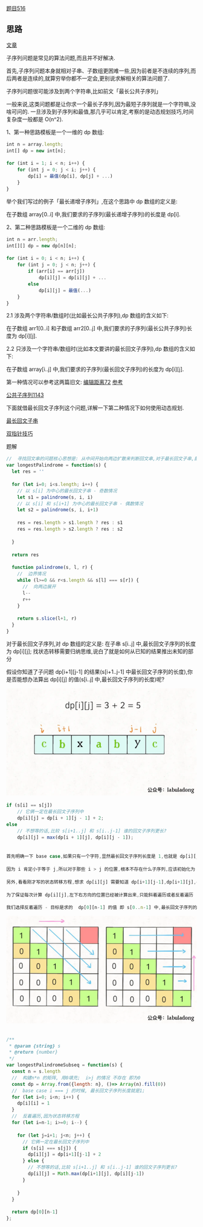 [题目516](https://leetcode.cn/problems/longest-palindromic-subsequence/description/)

## 思路

[文章](https://www.jianshu.com/p/c4138e451b7f)

子序列问题是常见的算法问题,而且并不好解决. 

首先,子序列问题本身就相对子串、子数组更困难一些,因为前者是不连续的序列,而后两者是连续的,就算穷举你都不一定会,更别说求解相关的算法问题了. 

子序列问题很可能涉及到两个字符串,比如前文「最长公共子序列」

一般来说,这类问题都是让你求一个最长子序列,因为最短子序列就是一个字符嘛,没啥可问的. 一旦涉及到子序列和最值,那几乎可以肯定,考察的是动态规划技巧,时间复杂度一般都是 O(n^2). 

1、第一种思路模板是一个一维的 dp 数组: 
```js
int n = array.length;
int[] dp = new int[n];

for (int i = 1; i < n; i++) {
    for (int j = 0; j < i; j++) {
        dp[i] = 最值(dp[i], dp[j] + ...)
    }
}
```

举个我们写过的例子「最长递增子序列」,在这个思路中 dp 数组的定义是: 

在子数组 array[0..i] 中,我们要求的子序列(最长递增子序列)的长度是 dp[i]. 

2、第二种思路模板是一个二维的 dp 数组: 
```js
int n = arr.length;
int[][] dp = new dp[n][n];

for (int i = 0; i < n; i++) {
    for (int j = 0; j < n; j++) {
        if (arr[i] == arr[j]) 
            dp[i][j] = dp[i][j] + ...
        else
            dp[i][j] = 最值(...)
    }
}
```

2.1 涉及两个字符串/数组时(比如最长公共子序列),dp 数组的含义如下: 

在子数组 arr1[0..i] 和子数组 arr2[0..j] 中,我们要求的子序列(最长公共子序列)长度为 dp[i][j]. 

2.2 只涉及一个字符串/数组时(比如本文要讲的最长回文子序列),dp 数组的含义如下: 

在子数组 array[i..j] 中,我们要求的子序列(最长回文子序列)的长度为 dp[i][j]. 

第一种情况可以参考这两篇旧文: [编辑距离72](https://leetcode.cn/problems/edit-distance/)
[参考](https://labuladong.online/algo/dynamic-programming/edit-distance/)

[公共子序列1143](https://leetcode.cn/problems/longest-common-subsequence/description/)

下面就借最长回文子序列这个问题,详解一下第二种情况下如何使用动态规划. 

[最长回文子串](https://leetcode.cn/problems/longest-palindromic-substring/description/)

[双指针技巧](https://labuladong.online/algo/essential-technique/array-two-pointers-summary/#%E4%B8%80%E3%80%81%E5%BF%AB%E6%85%A2%E6%8C%87%E9%92%88%E6%8A%80%E5%B7%A7)

题解
```js
//  寻找回文串的问题核心思想是: 从中间开始向两边扩散来判断回文串,对于最长回文子串,就是这个意思: 
var longestPalindrome = function(s) {
  let res = ''

  for (let i=0; i<s.length; i++) {
    // 以 s[i] 为中心的最长回文子串 - 奇数情况
    let s1 = palindrome(s, i, i)
    // 以 s[i] 和 s[i+1] 为中心的最长回文子串 - 偶数情况
    let s2 = palindrome(s, i, i+1)

    res = res.length > s1.length ? res : s1
    res = res.length > s2.length ? res : s2

  }

  return res

  function palindrome(s, l, r) {
    //  边界情况
    while (l>=0 && r<s.length && s[l] === s[r]) {
      //  向两边展开
      l--
      r++
    }

    return s.slice(l+1, r)
  }
}


```


对于最长回文子序列,对 dp 数组的定义是: 在子串 s[i..j] 中,最长回文子序列的长度为 dp[i][j]; 找状态转移需要归纳思维,说白了就是如何从已知的结果推出未知的部分

假设你知道了子问题 dp[i+1][j-1] 的结果(s[i+1..j-1] 中最长回文子序列的长度),你是否能想办法算出 dp[i][j] 的值(s[i..j] 中,最长回文子序列的长度)呢?

![alt text](image-5.png)

```js
if (s[i] == s[j])
    // 它俩一定在最长回文子序列中
    dp[i][j] = dp[i + 1][j - 1] + 2;
else
    // 不想等的话,比较 s[i+1..j] 和 s[i..j-1] 谁的回文子序列更长?
    dp[i][j] = max(dp[i + 1][j], dp[i][j - 1]);


首先明确一下 base case,如果只有一个字符,显然最长回文子序列长度是 1,也就是 dp[i][j] = 1 (i == j). 

因为 i 肯定小于等于 j,所以对于那些 i > j 的位置,根本不存在什么子序列,应该初始化为 0. 

另外,看看刚才写的状态转移方程,想求 dp[i][j] 需要知道 dp[i+1][j-1],dp[i+1][j],dp[i][j-1] 这三个位置

为了保证每次计算 dp[i][j],左下右方向的位置已经被计算出来,只能斜着遍历或者反着遍历

我们选择反着遍历 - 目标是求的  dp[0][n-1] 的值 即 s[0..n-1] 中,最长回文子序列的长度
```
![alt text](image-6.png)

```js

/**
 * @param {string} s
 * @return {number}
 */
var longestPalindromeSubseq = function(s) {
  const n = s.length
  //  构建n*n 的矩阵, 用0填充;  i>j 的情况 不存在 即为0
  const dp = Array.from({length: n}, ()=> Array(n).fill(0))
  //  base case i === j 的时候, 最长回文子序列长度就是1; 
  for (let i=0; i<n; i++) {
    dp[i][i] = 1
  }
  //  反着遍历,因为状态转移方程
  for (let i=n-1; i>=0; i--) {

    for (let j=i+1; j<n; j++) {
      // 它俩一定在最长回文子序列中
      if (s[i] === s[j]) {
        dp[i][j] = dp[i+1][j-1] + 2
      } else {
        // 不想等的话,比较 s[i+1..j] 和 s[i..j-1] 谁的回文子序列更长?
        dp[i][j] = Math.max(dp[i+1][j], dp[i][j-1])
      }

    }
  }

  return dp[0][n-1]
};

```